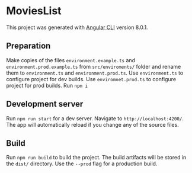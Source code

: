 # MoviesList

This project was generated with [Angular CLI](https://github.com/angular/angular-cli) version 8.0.1.

## Preparation

Make copies of the files `environment.example.ts` and `environment.prod.example.ts` from `src/enviroments/` folder and rename them to `environment.ts` and `environment.prod.ts`. Use `environment.ts` to configure project for dev builds. Use `enviromnet.prod.ts` to configure project for prod builds.
Run `npm i`

## Development server

Run `npm run start` for a dev server. Navigate to `http://localhost:4200/`. The app will automatically reload if you change any of the source files.

## Build

Run `npm run build` to build the project. The build artifacts will be stored in the `dist/` directory. Use the `--prod` flag for a production build.
